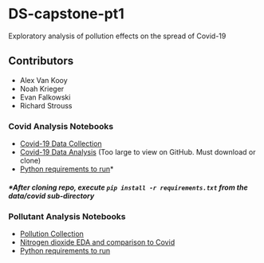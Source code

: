 # DS-capstone-pt1
Exploratory analysis of pollution effects on the spread of Covid-19

## Contributors

- Alex Van Kooy
- Noah Krieger
- Evan Falkowski
- Richard Strouss

### Covid Analysis Notebooks
- [Covid-19 Data Collection](./dsci591/data/covid/covid_data_collection.ipynb)
- [Covid-19 Data Analysis](./dsci591/data/covid/covid_data_analysis.ipynb) (Too large to view on GitHub.  Must download or clone)
- [Python requirements to run](./dsci591/data/covid/requirements.txt)* 

##### *After cloning repo, execute `pip install -r requirements.txt` from the data/covid sub-directory

### Pollutant Analysis Notebooks
- [Pollution Collection](/dsci591/pollution_data_collection.ipynb)
- [Nitrogen dioxide EDA and comparison to Covid](/dsci591/avk_data_investigation.ipynb)
- [Python requirements to run](/dsci591/pollution_requirements.txt)

